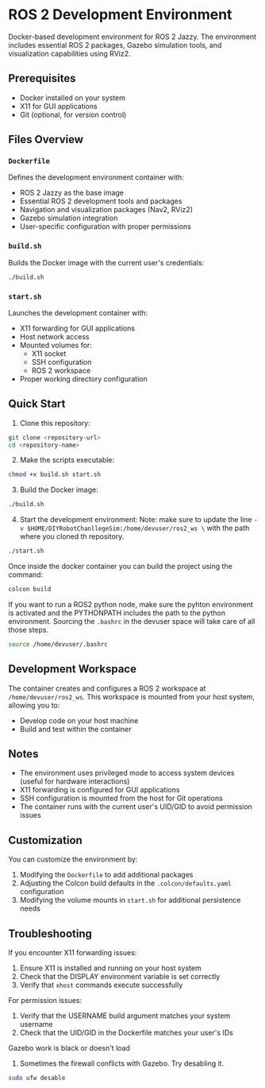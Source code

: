 # ROS 2 Development Environment

Docker-based development environment for ROS 2 Jazzy. The environment includes essential ROS 2 packages, Gazebo simulation tools, and visualization capabilities using RViz2.

## Prerequisites

- Docker installed on your system
- X11 for GUI applications
- Git (optional, for version control)

## Files Overview

### `Dockerfile`
Defines the development environment container with:
- ROS 2 Jazzy as the base image
- Essential ROS 2 development tools and packages
- Navigation and visualization packages (Nav2, RViz2)
- Gazebo simulation integration
- User-specific configuration with proper permissions

### `build.sh`
Builds the Docker image with the current user's credentials:
```bash
./build.sh
```

### `start.sh`
Launches the development container with:
- X11 forwarding for GUI applications
- Host network access
- Mounted volumes for:
  - X11 socket
  - SSH configuration
  - ROS 2 workspace
- Proper working directory configuration

## Quick Start

1. Clone this repository:
```bash
git clone <repository-url>
cd <repository-name>
```

2. Make the scripts executable:
```bash
chmod +x build.sh start.sh
```

3. Build the Docker image:
```bash
./build.sh
```

4. Start the development environment:
Note: make sure to update the line `-v $HOME/DIYRobotChanllegeSim:/home/devuser/ros2_ws \`  with the path where you cloned th repository.
```bash
./start.sh
```

Once inside the docker container you can build the project using the command:
```bash
colcon build
```

If you want to run a ROS2 python node, make sure the pyhton environment is activated and the PYTHONPATH includes the path to the python environment. Sourcing the `.bashrc` in the devuser space will take care of all those steps.
```bash
source /home/devuser/.bashrc
```

## Development Workspace

The container creates and configures a ROS 2 workspace at `/home/devuser/ros2_ws`. This workspace is mounted from your host system, allowing you to:
- Develop code on your host machine
- Build and test within the container

## Notes

- The environment uses privileged mode to access system devices (useful for hardware interactions)
- X11 forwarding is configured for GUI applications
- SSH configuration is mounted from the host for Git operations
- The container runs with the current user's UID/GID to avoid permission issues

## Customization

You can customize the environment by:
1. Modifying the `Dockerfile` to add additional packages
2. Adjusting the Colcon build defaults in the `.colcon/defaults.yaml` configuration
3. Modifying the volume mounts in `start.sh` for additional persistence needs

## Troubleshooting

If you encounter X11 forwarding issues:
1. Ensure X11 is installed and running on your host system
2. Check that the DISPLAY environment variable is set correctly
3. Verify that `xhost` commands execute successfully

For permission issues:
1. Verify that the USERNAME build argument matches your system username
2. Check that the UID/GID in the Dockerfile matches your user's IDs

Gazebo work is black or doesn't load
1. Sometimes the firewall conflicts with Gazebo. Try desabling it.
```bash
sudo ufw desable
```

